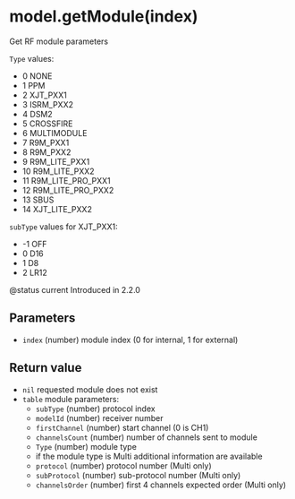 # model.getModule\(index\)

Get RF module parameters

`Type` values:

* 0 NONE
* 1 PPM
* 2 XJT\_PXX1
* 3 ISRM\_PXX2
* 4 DSM2
* 5 CROSSFIRE
* 6 MULTIMODULE
* 7 R9M\_PXX1
* 8 R9M\_PXX2
* 9 R9M\_LITE\_PXX1
* 10 R9M\_LITE\_PXX2
* 11 R9M\_LITE\_PRO\_PXX1
* 12 R9M\_LITE\_PRO\_PXX2
* 13 SBUS
* 14 XJT\_LITE\_PXX2

`subType` values for XJT\_PXX1:

* -1 OFF
* 0 D16
* 1 D8
* 2 LR12

@status current Introduced in 2.2.0

## Parameters

* `index` \(number\) module index \(0 for internal, 1 for external\)

## Return value

* `nil` requested module does not exist
* `table` module parameters:
  * `subType` \(number\) protocol index
  * `modelId` \(number\) receiver number
  * `firstChannel` \(number\) start channel \(0 is CH1\)
  * `channelsCount` \(number\) number of channels sent to module
  * `Type` \(number\) module type
  * if the module type is Multi additional information are available
  * `protocol` \(number\) protocol number \(Multi only\)
  * `subProtocol` \(number\) sub-protocol number \(Multi only\)
  * `channelsOrder` \(number\) first 4 channels expected order \(Multi only\)

